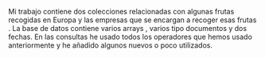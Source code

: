 Mi trabajo contiene dos colecciones relacionadas con algunas frutas recogidas en Europa y las empresas que se encargan a recoger esas frutas .
La base de datos contiene varios arrays , varios tipo documentos y dos fechas.
 En las consultas he usado todos los operadores que hemos usado anteriormente y he añadido algunos nuevos o poco utilizados.

